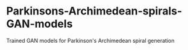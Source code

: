 # Parkinsons-Archimedean-spirals-GAN-models
Trained GAN models for Parkinson's Archimedean spiral generation
